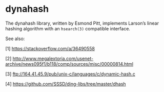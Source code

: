 # dynahash
The dynahash library, written by Esmond Pitt, implements Larson’s linear hashing algorithm with an `hsearch(3)` compatible interface.

See also:

[1] https://stackoverflow.com/a/36490558

[2] http://www.megalextoria.com/usenet-archive/news095f1/b118/comp/sources/misc/00000814.html

[3] ftp://164.41.45.9/pub/unix-c/languages/c/dynamic-hash.c

[4] https://github.com/SSSD/ding-libs/tree/master/dhash
